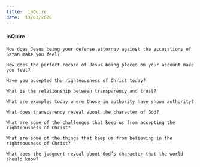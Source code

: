 ```yaml
---
title:  inQuire
date:  13/03/2020
---
```


#### inQuire

`How does Jesus being your defense attorney against the accusations of Satan make you feel?`

`How does the perfect record of Jesus being placed on your account make you feel?`

`Have you accepted the righteousness of Christ today?`

`What is the relationship between transparency and trust?`

`What are examples today where those in authority have shown authority?`

`What does transparency reveal about the character of God?`

`What are some of the challenges that keep us from accepting the righteousness of Christ?`

`What are some of the things that keep us from believing in the righteousness of Christ?`

`What does the judgment reveal about God’s character that the world should know?`